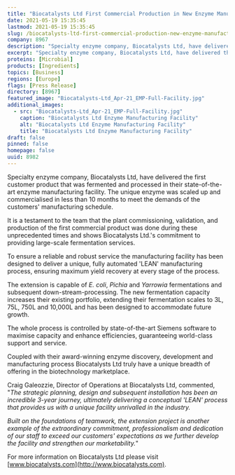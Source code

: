 ```yaml
---
title: "Biocatalysts Ltd First Commercial Production in New Enzyme Manufacturing Facility"
date: 2021-05-19 15:35:45
lastmod: 2021-05-19 15:35:45
slug: /biocatalysts-ltd-first-commercial-production-new-enzyme-manufacturing-facility
company: 8967
description: "Specialty enzyme company, Biocatalysts Ltd, have delivered the first customer product that was fermented and processed in their state-of-the-art enzyme manufacturing facility."
excerpt: "Specialty enzyme company, Biocatalysts Ltd, have delivered the first customer product that was fermented and processed in their state-of-the-art enzyme manufacturing facility."
proteins: [Microbial]
products: [Ingredients]
topics: [Business]
regions: [Europe]
flags: [Press Release]
directory: [8967]
featured_image: "Biocatalysts-Ltd_Apr-21_EMP-Full-Facility.jpg"
additional_images:
  - src: "Biocatalysts-Ltd_Apr-21_EMP-Full-Facility.jpg"
    caption: "Biocatalysts Ltd Enzyme Manufacturing Facility"
    alt: "Biocatalysts Ltd Enzyme Manufacturing Facility"
    title: "Biocatalysts Ltd Enzyme Manufacturing Facility"
draft: false
pinned: false
homepage: false
uuid: 8982
---
```

Specialty enzyme company, Biocatalysts Ltd, have delivered the first
customer product that was fermented and processed in their
state-of-the-art enzyme manufacturing facility. The unique enzyme was
scaled up and commercialised in less than 10 months to meet the demands
of the customers' manufacturing schedule.

It is a testament to the team that the plant commissioning, validation,
and production of the first commercial product was done during these
unprecedented times and shows Biocatalysts Ltd.'s commitment to
providing large-scale fermentation services.

To ensure a reliable and robust service the manufacturing facility has
been designed to deliver a unique, fully automated 'LEAN' manufacturing
process, ensuring maximum yield recovery at every stage of the process.

The extension is capable of *E. coli*, *Pichia* and *Yarrowia*
fermentations and subsequent down-stream-processing. The new
fermentation capacity increases their existing portfolio, extending
their fermentation scales to 3L, 75L, 750L and 10,000L and has been
designed to accommodate future growth.

The whole process is controlled by state-of-the-art Siemens software to
maximise capacity and enhance efficiencies, guaranteeing world-class
support and service.

Coupled with their award-winning enzyme discovery, development and
manufacturing process Biocatalysts Ltd truly have a unique breadth of
offering in the biotechnology marketplace.

Craig Galeozzie, Director of Operations at Biocatalysts Ltd, commented,
"*The strategic planning, design and subsequent installation has been an
incredible 3-year journey, ultimately delivering a conceptual 'LEAN'
process that provides us with a unique facility unrivalled in the
industry.*

*Built on the foundations of teamwork, the extension project is another
example of the extraordinary commitment, professionalism and dedication
of our staff to exceed our customers' expectations as we further develop
the facility and strengthen our marketability.*"

For more information on Biocatalysts Ltd please visit
[www.biocatalysts.com](http://www.biocatalysts.com).
